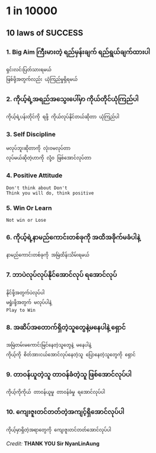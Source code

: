 # 1 in 10000
## 10 laws of SUCCESS

### 1. Big Aim ကြီးမားတဲ့ ရည်မှန်းချက် ရည်ရွယ်ချက်ထားပါ
    ရှင်းလင်းပြတ်သားရမယ်
    ဖြစ်ဖို့အတွက်လည်း ယုံကြည်မှုရှိရမယ်

### 2. ကိုယ့်ရဲ့အရည်အသွေးပေါ်မှာ ကိုယ်တိုင်ယုံကြည်ပါ
    ကိုယ့်ရဲ့ပန်းတိုင်ကို ရဖို့ ကိုယ်လုပ်နိုင်တယ်ဆိုတာ ယုံကြည်ပါ

### 3. Self Discipline
    မလုပ်ဘူးဆိုတာကို လုံး၀မလုပ်တာ
    လုပ်မယ်ဆိုတဲ့ဟာကို လုံံ့၀ ဖြစ်အောင်လုပ်တာ

### 4.  Positive Attitude
    Don't think about Don't
    Think you will do, think positive

### 5.  Win Or Learn
    Not win or Lose

### 6. ကိုယ့်ရဲ့နာမည်ကောင်းတစ်ခုကို အထိအခိုက်မခံပါနဲ့
    နာမည်ကောင်းတစ်ခုကို အမြဲထိန်းသိမ်းရမယ်

### 7. ဘာပဲလုပ်လုပ်နိုင်အောင်လုပ် ရအောင်လုပ်
    နိုင်ဖို့အတွက်ပဲလုပ်ပါ 
    မရှုံးဖို့အတွက် မလုပ်ပါနဲ့
    Play to Win

### 8.  အဆိပ်အတောက်ရှိတဲ့သူတွေနဲ့မနေပါနဲ့ ရှောင်    
    အမြဲတမ်းမကောင်းမြင်နေတဲ့သူတွေနဲ့ မနေပါနဲ့
    ကိုယ့်ကို စိတ်အားငယ်အောင်လုပ်နေတဲ့သူ ပြောနေတဲ့သူတွေကို ရှောင်

### 9.  တာ၀န်ယူတဲ့သူ တာ၀န်ခံတဲ့သူ ဖြစ်အောင်လုပ်ပါ 
    ကိုယ့်ကိုကိုယ် တာ၀န်ယူမှု တာ၀န်ခံမှု ရအောင်လုပ်ပါ

### 10. ကျေးဇူးတင်တတ်တဲ့အကျင့်ရှိအောင်လုပ်ပါ
    ကိုယ့်မှာရှိတဲ့အရာတွေကို ကျေးဇူးတင်တတ်အောင်လုပ်ပါ
    
*Credit:*
**THANK YOU Sir NyanLinAung** 